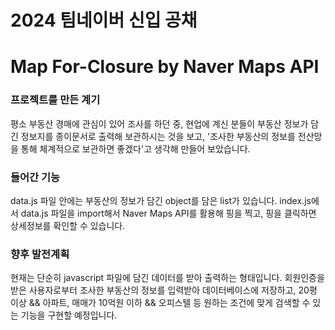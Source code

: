 2024 팀네이버 신입 공채
=================================

# Map For-Closure by Naver Maps API
### 프로젝트를 만든 계기
평소 부동산 경매에 관심이 있어 조사를 하던 중, 현업에 계신 분들이 부동산 정보가 담긴 정보지를 종이문서로 출력해 보관하시는 것을 보고, '조사한 부동산의 정보를 전산망을 통해 체계적으로 보관하면 좋겠다'고 생각해 만들어 보았습니다.

### 들어간 기능
data.js 파일 안에는 부동산의 정보가 담긴 object를 담은 list가 있습니다.
index.js에서 data.js 파일을 import해서 Naver Maps API를 활용해 핑을 찍고, 핑을 클릭하면 상세정보를 확인할 수 있습니다.

### 향후 발전계획
현재는 단순히 javascript 파일에 담긴 데이터를 받아 출력하는 형태입니다.
회원인증을 받은 사용자로부터 조사한 부동산의 정보를 입력받아 데이터베이스에 저장하고, 20평 이상 && 아파트, 매매가 10억원 이하 && 오피스텔 등 원하는 조건에 맞게 검색할 수 있는 기능을 구현할 예정입니다.